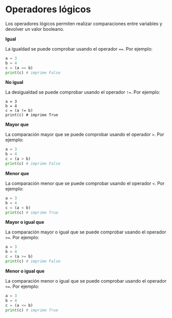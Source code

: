 # Operadores lógicos

Los operadores lógicos permiten realizar comparaciones entre variables y devolver un valor booleano.

**Igual**

La igualdad se puede comprobar usando el operador `==`. Por ejemplo:

```python
a = 3
b = 4
c = (a == b)
print(c) # imprime False
```

**No igual**

La desigualdad se puede comprobar usando el operador `!=`. Por ejemplo:

```
a = 3
b = 4
c = (a != b)
print(c) # imprime True
```

**Mayor que**

La comparación mayor que se puede comprobar usando el operador `>`. Por ejemplo:

```python
a = 3
b = 4
c = (a > b)
print(c) # imprime False
```

**Menor que**

La comparación menor que se puede comprobar usando el operador `<`. Por ejemplo:

```python
a = 3
b = 4
c = (a < b)
print(c) # imprime True
```

**Mayor o igual que**

La comparación mayor o igual que se puede comprobar usando el operador `>=`. Por ejemplo:

```python
a = 3
b = 4
c = (a >= b)
print(c) # imprime False
```

**Menor o igual que**


La comparación menor o igual que se puede comprobar usando el operador `<=`. Por ejemplo:

```python
a = 3
b = 4
c = (a <= b)
print(c) # imprime True
```